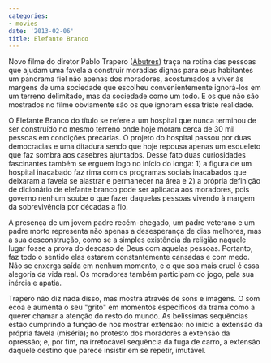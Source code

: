```yaml
---
categories:
- movies
date: '2013-02-06'
title: Elefante Branco
---
```


Novo filme do diretor Pablo Trapero ([Abutres]) traça na rotina das pessoas que ajudam uma favela a construir moradias dignas para seus habitantes um panorama fiel não apenas dos moradores, acostumados a viver às margens de uma sociedade que escolheu convenientemente ignorá-los em um terreno delimitado, mas da sociedade como um todo. E os que não são mostrados no filme obviamente são os que ignoram essa triste realidade.

O Elefante Branco do título se refere a um hospital que nunca terminou de ser construído no mesmo terreno onde hoje moram cerca de 30 mil pessoas em condições precárias. O projeto do hospital passou por duas democracias e uma ditadura sendo que hoje repousa apenas um esqueleto que faz sombra aos casebres ajuntados. Desse fato duas curiosidades fascinantes também se erguem logo no início do longa: 1) a figura de um hospital inacabado faz rima com os programas sociais inacabados que deixaram a favela se alastrar e permanecer na área e 2) a própria definição de dicionário de elefante branco pode ser aplicada aos moradores, pois governo nenhum soube o que fazer daquelas pessoas vivendo à margem da sobrevivência por décadas a fio.

A presença de um jovem padre recém-chegado, um padre veterano e um padre morto representa não apenas a desesperança de dias melhores, mas a sua desconstrução, como se a simples existência da religião naquele lugar fosse a prova do descaso de Deus com aquelas pessoas. Portanto, faz todo o sentido elas estarem constantemente cansadas e com medo. Não se enxerga saída em nenhum momento, e o que soa mais cruel é essa alegoria da vida real. Os moradores também participam do jogo, pela sua inércia e apatia.

Trapero não diz nada disso, mas mostra através de sons e imagens. O som ecoa e aumenta o seu "grito" em momentos específicos da trama como a querer chamar a atenção do resto do mundo. As belíssimas sequências estão cumprindo a função de nos mostrar extensão: no início a extensão da própria favela (miséria); no protesto dos moradores a extensão da opressão; e, por fim, na irretocável sequência da fuga de carro, a extensão daquele destino que parece insistir em se repetir, imutável.

[Abutres]: /abutres